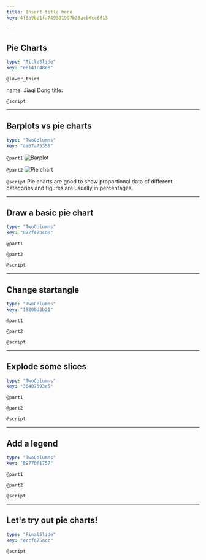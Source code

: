 ```yaml
---
title: Insert title here
key: 4f8a9bb1fa749361997b33acb6cc6613

---
```

## Pie Charts

```yaml
type: "TitleSlide"
key: "e8141c48e8"
```

`@lower_third`

name: Jiaqi Dong
title: 


`@script`



---
## Barplots vs pie charts

```yaml
type: "TwoColumns"
key: "aa67a75358"
```

`@part1`
![Barplot](image-url)


`@part2`
![Pie chart](image-url)


`@script`
Pie charts are good to show proportional data of different categories and figures are usually in percentages.


---
## Draw a basic pie chart

```yaml
type: "TwoColumns"
key: "872f47bcd8"
```

`@part1`



`@part2`



`@script`



---
## Change startangle

```yaml
type: "TwoColumns"
key: "19200d3b21"
```

`@part1`



`@part2`



`@script`



---
## Explode some slices

```yaml
type: "TwoColumns"
key: "36407593e5"
```

`@part1`



`@part2`



`@script`



---
## Add a legend

```yaml
type: "TwoColumns"
key: "89770f1757"
```

`@part1`



`@part2`



`@script`



---
## Let's try out pie charts!

```yaml
type: "FinalSlide"
key: "eccf675acc"
```

`@script`


